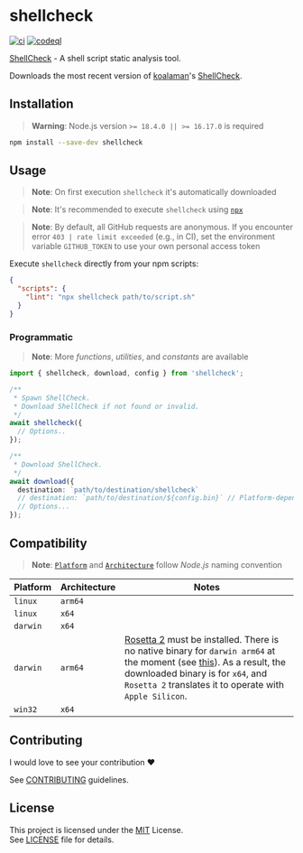 # shellcheck

[![ci](https://github.com/gunar/shellcheck/actions/workflows/ci.yml/badge.svg)](https://github.com/gunar/shellcheck/actions/workflows/ci.yml)
[![codeql](https://github.com/gunar/shellcheck/actions/workflows/codeql.yml/badge.svg)](https://github.com/gunar/shellcheck/actions/workflows/codeql.yml)

[ShellCheck](https://www.shellcheck.net) - A shell script static analysis tool.

Downloads the most recent version of [koalaman](https://github.com/koalaman)'s [ShellCheck](https://www.shellcheck.net).

## Installation

> **Warning**: Node.js version `>= 18.4.0 || >= 16.17.0` is required

```sh
npm install --save-dev shellcheck
```

## Usage

> **Note**: On first execution `shellcheck` it's automatically downloaded

> **Note**: It's recommended to execute `shellcheck` using [`npx`](https://docs.npmjs.com/cli/commands/npx)

> **Note**: By default, all GitHub requests are anonymous. If you encounter error `403 | rate limit exceeded` (e.g., in CI), set the environment variable `GITHUB_TOKEN` to use your own personal access token

Execute `shellcheck` directly from your npm scripts:

```json
{
  "scripts": {
    "lint": "npx shellcheck path/to/script.sh"
  }
}
```

### Programmatic

> **Note**: More _functions_, _utilities_, and _constants_ are available

```ts
import { shellcheck, download, config } from 'shellcheck';

/**
 * Spawn ShellCheck.
 * Download ShellCheck if not found or invalid.
 */
await shellcheck({
  // Options..
});

/**
 * Download ShellCheck.
 */
await download({
  destination: `path/to/destination/shellcheck`
  // destination: `path/to/destination/${config.bin}` // Platform-dependent name (add .exe on Windows)
  // Options...
});
```

## Compatibility

> **Note**: [`Platform`](https://nodejs.org/api/process.html#processplatform) and [`Architecture`](https://nodejs.org/api/process.html#processarch) follow _Node.js_ naming convention

| **Platform** | **Architecture** | **Notes**                                                                                                                                                                                                                                                                                                       |
| ------------ | ---------------- | --------------------------------------------------------------------------------------------------------------------------------------------------------------------------------------------------------------------------------------------------------------------------------------------------------------- |
| `linux`      | `arm64`          |
| `linux`      | `x64`            |
| `darwin`     | `x64`            |
| `darwin`     | `arm64`          | [Rosetta 2](https://support.apple.com/HT211861) must be installed. There is no native binary for `darwin arm64` at the moment (see [this](https://github.com/koalaman/shellcheck/issues/2109)). As a result, the downloaded binary is for `x64`, and `Rosetta 2` translates it to operate with `Apple Silicon`. |
| `win32`      | `x64`            |

## Contributing

I would love to see your contribution :heart:

See [CONTRIBUTING](./CONTRIBUTING.md) guidelines.

## License

This project is licensed under the [MIT](https://opensource.org/licenses/MIT) License. \
See [LICENSE](./LICENSE) file for details.
